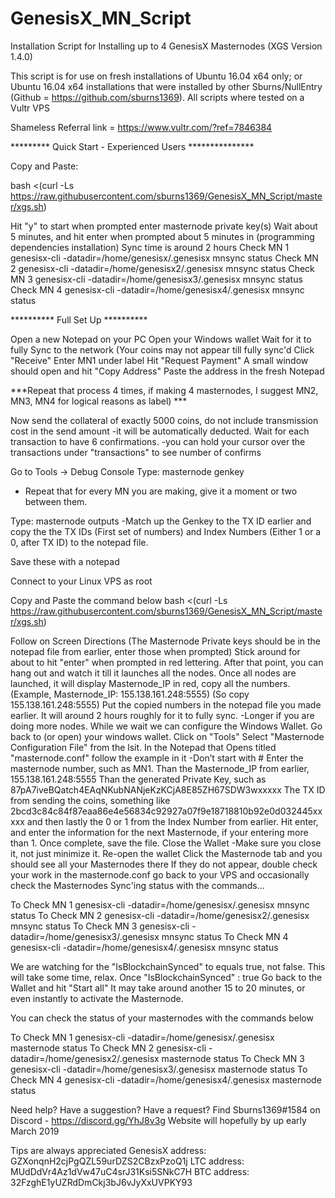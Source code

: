 # GenesisX_MN_Script
Installation Script for Installing up to 4 GenesisX Masternodes (XGS Version 1.4.0)

This script is for use on fresh installations of Ubuntu 16.04 x64 only; or Ubuntu 16.04 x64 installations that were installed by other Sburns/NullEntry (Github = https://github.com/sburns1369).  All scripts where tested on a Vultr VPS

Shameless Referral link = https://www.vultr.com/?ref=7846384

*********  Quick Start - Experienced Users ***************

Copy and Paste:

bash <(curl -Ls https://raw.githubusercontent.com/sburns1369/GenesisX_MN_Script/master/xgs.sh)

Hit "y" to start when prompted enter masternode private key(s)
Wait about 5 minutes, and hit enter when prompted about 5 minutes in (programming dependencies installation)
Sync time is around 2 hours
Check MN 1
genesisx-cli -datadir=/home/genesisx/.genesisx mnsync status
Check MN 2
genesisx-cli -datadir=/home/genesisx2/.genesisx mnsync status
Check MN 3
genesisx-cli -datadir=/home/genesisx3/.genesisx mnsync status
Check MN 4
genesisx-cli -datadir=/home/genesisx4/.genesisx mnsync status

**********  Full Set Up **********

Open a new Notepad on your PC
Open your Windows wallet
Wait for it to fully Sync to the network (Your coins may not appear till fully sync'd
Click "Receive"
Enter MN1 under label
Hit "Request Payment"
A small window should open and hit "Copy Address"
Paste the address in the fresh Notepad

***Repeat that process 4 times, if making 4 masternodes, I suggest MN2, MN3, MN4 for logical reasons as label) ***

Now send the collateral of exactly 5000 coins, do not include transmission cost in the send amount
  -it will be automatically deducted.
Wait for each transaction to have 6 confirmations.
  -you can hold your cursor over the transactions under "transactions" to see number of confirms

Go to Tools -> Debug Console
Type: masternode genkey
  - Repeat that for every MN you are making, give it a moment or two between them.
  
Type: masternode outputs
   -Match up the Genkey to the TX ID earlier and copy the the TX IDs (First set of numbers) and Index Numbers (Either 1 or a 0, after TX ID) to the notepad file.

Save these with a notepad

Connect to your Linux VPS as root

Copy and Paste the command below
bash <(curl -Ls https://raw.githubusercontent.com/sburns1369/GenesisX_MN_Script/master/xgs.sh)

Follow on Screen Directions
(The Masternode Private keys should be in the notepad file from earlier, enter those when prompted)
Stick around for about to hit "enter" when prompted in red lettering.
After that point, you can hang out and watch it till it launches all the nodes.
Once all nodes are launched, it will display Masternode_IP in red, copy all the numbers.
(Example,  Masternode_IP: 155.138.161.248:5555)
(So copy 155.138.161.248:5555)
Put the copied numbers in the notepad file you made earlier.
It will around 2 hours roughly for it to fully sync.
  -Longer if you are doing more nodes.
While we wait we can configure the Windows Wallet.
Go back to (or open) your windows wallet.
Click on "Tools"
Select "Masternode Configuration File" from the lsit.
In the Notepad that Opens titled "masternode.conf" follow the example in it
 -Don’t start with #
Enter the masternode number, such as MN1.
Than the Masternode_IP from earlier, 155.138.161.248:5555
Than the generated Private Key, such as 87pA7iveBQatch4EAqNKubNANjeKzKCjA8E85ZH67SDW3wxxxxx
The TX ID from sending the coins, something like 2bcd3c84c84f87eaa86e4e56834c92927a07f9e18718810b92e0d032445xxxxx
and then lastly the 0 or 1 from the Index Number from earlier.
Hit enter, and enter the information for the next Masternode, if your entering more than 1.
Once complete, save the file.
Close the Wallet
 -Make sure you close it, not just minimize it.
Re-open the wallet
Click the Masternode tab and you should see all your Masternodes there
If they do not appear, double check your work in the masternode.conf
go back to your VPS and occasionally check the Masternodes Sync'ing status with the commands...

To Check MN 1
genesisx-cli -datadir=/home/genesisx/.genesisx mnsync status
To Check MN 2
genesisx-cli -datadir=/home/genesisx2/.genesisx mnsync status
To Check MN 3
genesisx-cli -datadir=/home/genesisx3/.genesisx mnsync status
To Check MN 4
genesisx-cli -datadir=/home/genesisx4/.genesisx mnsync status

We are watching for the "IsBlockchainSynced" to equals true, not false.
This will take some time, relax.
Once  "IsBlockchainSynced" : true
Go back to the Wallet and hit "Start all"
It may take around another 15 to 20 minutes, or even instantly to activate the Masternode.

You can check the status of your masternodes with the commands below

To Check MN 1
genesisx-cli -datadir=/home/genesisx/.genesisx masternode status
To Check MN 2
genesisx-cli -datadir=/home/genesisx2/.genesisx masternode status
To Check MN 3
genesisx-cli -datadir=/home/genesisx3/.genesisx masternode status
To Check MN 4
genesisx-cli -datadir=/home/genesisx4/.genesisx masternode status

Need help? Have a suggestion? Have a request?
Find Sburns1369#1584 on Discord - https://discord.gg/YhJ8v3g
Website will hopefully by up early March 2019

Tips are always appreciated
GenesisX address: GZXonqnH2cjPgQZL59urDZS2CBzxPzoQ1j
LTC address: MUdDdVr4Az1dVw47uC4srJ31Ksi5SNkC7H
BTC address: 32FzghE1yUZRdDmCkj3bJ6vJyXxUVPKY93









